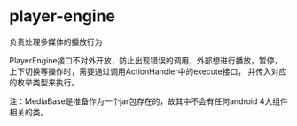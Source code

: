 player-engine
=============

负责处理多媒体的播放行为

PlayerEngine接口不对外开放，防止出现错误的调用，外部想进行播放，暂停，上下切换等操作时，需要通过调用ActionHandler中的execute接口，
并传入对应的枚举类型来执行。

注：MediaBase是准备作为一个jar包存在的，故其中不会有任何android 4大组件相关的类。

